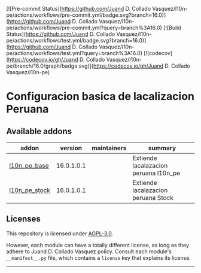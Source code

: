 
<!-- /!\ Non OCA Context : Set here the badge of your runbot / runboat instance. -->
[![Pre-commit Status](https://github.com/Juand D. Collado Vasquez/l10n-pe/actions/workflows/pre-commit.yml/badge.svg?branch=16.0)](https://github.com/Juand D. Collado Vasquez/l10n-pe/actions/workflows/pre-commit.yml?query=branch%3A16.0)
[![Build Status](https://github.com/Juand D. Collado Vasquez/l10n-pe/actions/workflows/test.yml/badge.svg?branch=16.0)](https://github.com/Juand D. Collado Vasquez/l10n-pe/actions/workflows/test.yml?query=branch%3A16.0)
[![codecov](https://codecov.io/gh/Juand D. Collado Vasquez/l10n-pe/branch/16.0/graph/badge.svg)](https://codecov.io/gh/Juand D. Collado Vasquez/l10n-pe)
<!-- /!\ Non OCA Context : Set here the badge of your translation instance. -->

<!-- /!\ do not modify above this line -->

# Configuracion basica de lacalizacion Peruana



<!-- /!\ do not modify below this line -->

<!-- prettier-ignore-start -->

[//]: # (addons)

Available addons
----------------
addon | version | maintainers | summary
--- | --- | --- | ---
[l10n_pe_base](l10n_pe_base/) | 16.0.1.0.1 |  | Extiende lacalazacion peruana l10n_pe
[l10n_pe_stock](l10n_pe_stock/) | 16.0.1.0.1 |  | Extiende lacalazacion peruana Stock

[//]: # (end addons)

<!-- prettier-ignore-end -->

## Licenses

This repository is licensed under [AGPL-3.0](LICENSE).

However, each module can have a totally different license, as long as they adhere to Juand D. Collado Vasquez
policy. Consult each module's `__manifest__.py` file, which contains a `license` key
that explains its license.

----
<!-- /!\ Non OCA Context : Set here the full description of your organization. -->
